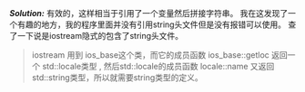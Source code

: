 ***Solution:***
有效的，这样相当于引用了一个变量然后拼接字符串。
我在这发现了一个有趣的地方，我的程序里面并没有引用string头文件但是没有报错可以使用。
查了一下说是iostream隐式的包含了string头文件。
>iostream 用到 ios_base这个类，而它的成员函数 ios_base::getloc 返回一个 std::locale类型 , 然后std::locale的成员函数 locale::name 又返回std::string类型，所以就需要string类型的定义。